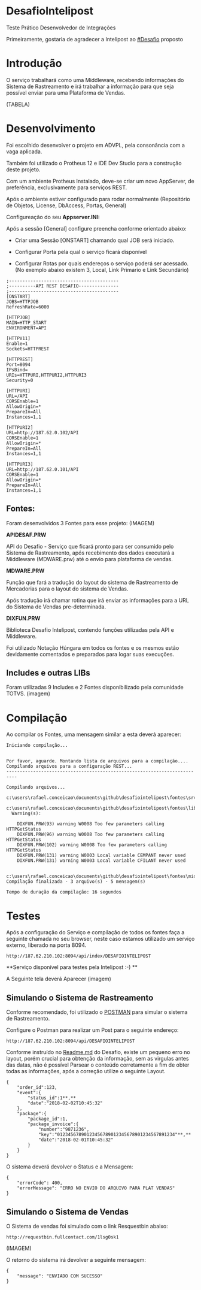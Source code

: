 # DesafioIntelipost
Teste Prático Desenvolvedor de Integrações

Primeiramente, gostaria de agradecer a Intelipost ao [#Desafio](https://github.com/intelipost/job-integration-developer) proposto

# Introdução

O serviço trabalhará como uma Middleware, recebendo informações do Sistema de Rastreamento e irá trabalhar a informação para que seja possível enviar para uma Plataforma de Vendas.

(TABELA)

# Desenvolvimento

Foi escolhido desenvolver o projeto em ADVPL, pela consonância com a vaga aplicada.

Também foi utilizado o Protheus 12 e IDE Dev Studio para a construção deste projeto.

Com um ambiente Protheus Instalado, deve-se criar um novo AppServer, de preferência, exclusivamente para serviços REST.

Após o ambiente estiver configurado para rodar normalmente (Repositório de Objetos, License, DbAccess, Portas, General)

Configureação do seu **Appserver.INI:**

Após a sessão [General] configure preencha conforme orientado abaixo:
- Criar uma Sessão [ONSTART] chamando qual JOB será iniciado.

- Configurar Porta pela qual o serviço ficará disponível
- Configurar Rotas por quais endereços o serviço poderá ser acessado. (No exemplo abaixo existem 3, Local, Link Primario  e Link Secundário)

```
;-----------------------------------------
;----------API REST DESAFIO---------------
;-----------------------------------------
[ONSTART]
JOBS=HTTPJOB
RefreshRate=6000

[HTTPJOB]
MAIN=HTTP_START
ENVIRONMENT=API
 
[HTTPV11]
Enable=1
Sockets=HTTPREST

[HTTPREST] 
Port=8094
IPsBind=
URIs=HTTPURI,HTTPURI2,HTTPURI3
Security=0

[HTTPURI]
URL=/API
CORSEnable=1
AllowOrigin=*
PrepareIn=All
Instances=1,1

[HTTPURI2]
URL=http://187.62.0.102/API
CORSEnable=1
AllowOrigin=*
PrepareIn=All
Instances=1,1

[HTTPURI3]
URL=http://187.62.0.101/API
CORSEnable=1
AllowOrigin=*
PrepareIn=All
Instances=1,1

```

## Fontes:
Foram desenvolvidos 3 Fontes para esse projeto:
(IMAGEM)

**APIDESAF.PRW**

API do Desafio - Serviço que ficará pronto para ser consumido pelo Sistema de Rastreamento, após recebimento dos dados executará a Middleware (MDWARE.prw) até o envio para plataforma de vendas.

**MDWARE.PRW**

Função que fará a tradução do layout do sistema de Rastreamento de Mercadorias para o layout do sistema de Vendas.

Após tradução irá chamar rotina que irá enviar as informações para a URL do Sistema de Vendas pre-determinada.

**DIXFUN.PRW**

Biblioteca Desafio Intelipost, contendo funções utilizadas pela API e Middleware.

Foi utilizado Notação Húngara em todos os fontes e os mesmos estão devidamente comentados e preparados para logar suas execuções.

## Includes e outras LIBs

Foram utilizadas 9 Includes e 2 Fontes disponibilizado pela comunidade TOTVS.
(imagem)

# Compilação

Ao compilar os Fontes, uma mensagem similar a esta deverá aparecer:

```
Iniciando compilação...


Por favor, aguarde. Montando lista de arquivos para a compilação....
Compilando arquivos para a configuração REST...
--------------------------------------------------------------------------

Compilando arquivos...
   c:\users\rafael.conceicao\documents\github\desafiointelipost\fontes\srv\apidesaf.prw...
   c:\users\rafael.conceicao\documents\github\desafiointelipost\fontes\lib\dixfun.prw...
  Warning(s):
    
    DIXFUN.PRW(93) warning W0008 Too few parameters calling HTTPGetStatus 
    DIXFUN.PRW(96) warning W0008 Too few parameters calling HTTPGetStatus 
    DIXFUN.PRW(102) warning W0008 Too few parameters calling HTTPGetStatus 
    DIXFUN.PRW(131) warning W0003 Local variable CEMPANT never used
    DIXFUN.PRW(131) warning W0003 Local variable CFILANT never used
    
   c:\users\rafael.conceicao\documents\github\desafiointelipost\fontes\middleware\mdware.prw...
Compilação finalizada - 3 arquivo(s) - 5 mensagem(s)

Tempo de duração da compilação: 16 segundos

```

# Testes

Após a configuração do Serviço e compilação de todos os fontes faça a seguinte chamada no seu browser, neste caso estamos utilizado um serviço externo, liberado na porta 8094.

```
http://187.62.210.102:8094/api/index/DESAFIOINTELIPOST
```
**Serviço disponível para testes pela Intelipost :-) **

A Seguinte tela deverá Aparecer
(imagem)

## Simulando o Sistema de Rastreamento

Conforme recomendado, foi utilizado o [POSTMAN](https://www.getpostman.com/) para simular o sistema de Rastreamento.

Configure o Postman para realizar um Post para o seguinte endereço:
```
http://187.62.210.102:8094/api/DESAFIOINTELIPOST
```

Conforme instruído no [Readme.md](https://github.com/intelipost/job-integration-developer/blob/master/README.md) do Desafio, existe um pequeno erro no layout, porém crucial para obtenção da informação, sem as virgulas antes das datas, não é possível Parsear o conteúdo corretamente a fim de obter todas as informações, após a correção utilize o seguinte Layout.

```
{
  	"order_id":123,
	"event":{
		"status_id":1**,**
		"date":"2018-02-02T10:45:32"
	},
	"package":{
		"package_id":1,
		"package_invoice":{
			"number":"9871236",
			"key":"01234567890123456789012345678901234567891234"**,**
			"date":"2018-02-01T10:45:32" 
		}
	}
}
```

O sistema deverá devolver o Status e a Mensagem:

```
{
    "errorCode": 400,
    "errorMessage": "ERRO NO ENVIO DO ARQUIVO PARA PLAT VENDAS"
}

```

## Simulando o Sistema de Vendas

O Sistema de vendas foi simulado com o link Resquestbin abaixo:

```
http://requestbin.fullcontact.com/1lsg0sk1
```
(IMAGEM)

O retorno do sistema irá devolver a seguinte mensagem:

```
{
    "message": "ENVIADO COM SUCESSO"
}
```
